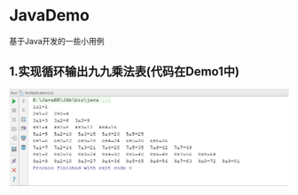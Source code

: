 # JavaDemo
基于Java开发的一些小用例
## 1.实现循环输出九九乘法表(代码在Demo1中)
![](https://github.com/1123GY/JavaDemo/blob/master/Img/MultiplicationList.jpg)
